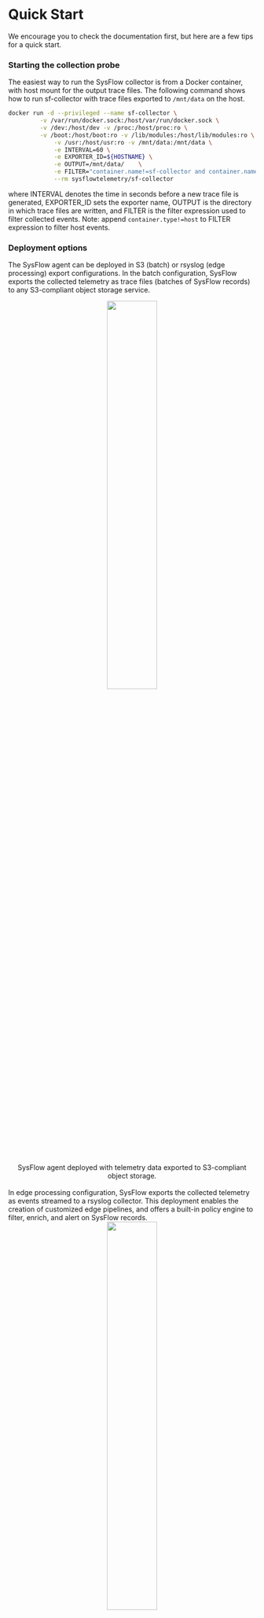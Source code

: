 # Quick Start

We encourage you to check the documentation first, but here are a few tips for a quick start.

### Starting the collection probe

The easiest way to run the SysFlow collector is from a Docker container, with host mount for the output trace files. The following command shows how to run sf-collector with trace files exported to `/mnt/data` on the host.

```bash
docker run -d --privileged --name sf-collector \
	     -v /var/run/docker.sock:/host/var/run/docker.sock \
	     -v /dev:/host/dev -v /proc:/host/proc:ro \
	     -v /boot:/host/boot:ro -v /lib/modules:/host/lib/modules:ro \
             -v /usr:/host/usr:ro -v /mnt/data:/mnt/data \
             -e INTERVAL=60 \
             -e EXPORTER_ID=${HOSTNAME} \
             -e OUTPUT=/mnt/data/    \
             -e FILTER="container.name!=sf-collector and container.name!=sf-exporter" \
             --rm sysflowtelemetry/sf-collector
```
where INTERVAL denotes the time in seconds before a new trace file is generated, EXPORTER\_ID sets the exporter name, OUTPUT is the directory in which trace files are written, and FILTER is the filter expression used to filter collected events. Note: append `container.type!=host` to FILTER expression to filter host events. 

### Deployment options

The SysFlow agent can be deployed in S3 (batch) or rsyslog (edge processing) export configurations. In the batch configuration, SysFlow exports the collected telemetry as trace files (batches of SysFlow records) to any S3-compliant object storage service.

<center>
    <img src="https://sysflow.readthedocs.io/en/latest/_static/SF_Collector_Exporter.png" width="45%" height="45%" />
    <figcaption>SysFlow agent deployed with telemetry data exported to S3-compliant object storage.</figcaption>
</center>
<br/>
In edge processing configuration, SysFlow exports the collected telemetry as events streamed to a rsyslog collector. This deployment enables the creation of customized edge pipelines, and offers a built-in policy engine to filter, enrich, and alert on SysFlow records.

<center>
    <img src="https://sysflow.readthedocs.io/en/latest/_static/SF_Collector_Processor.png" width="45%" height="45%" />
    <figcaption>SysFlow agent deployed with telemetry data exported to a rsyslog collector.</figcaption>
</center>
<br/>
Instructions for `Docker Compose`, `Helm`, and `OpenShift` deployments of complete SysFlow stacks are available [here](https://sysflow.readthedocs.io/en/latest/deploy.html).

### Inspecting collected traces

A [command line utilitiy](https://hub.docker.com/r/sysflowtelemetry/sysprint) is provided for inspecting collected traces or convert traces from SysFlow's compact binary format into human-readable JSON or CSV formats.

```bash
docker run --rm -v /mnt/data:/mnt/data sysflowtelemetry/sysprint /mnt/data/<trace> 
```

where `trace` is the the name of the trace file inside `/mnt/data`. If empty, all files in `/mnt/data` are processed. By default, the traces are printed to the standard output with a default set of SysFlow attributes. For a complete list of options, run:

```bash
docker run --rm -v /mnt/data:/mnt/data sysflowtelemetry/sysprint  -h
```

### Analyzing collected traces

A [Jupyter environment](https://hub.docker.com/r/sysflowtelemetry/sfnb) is also available for inspecting and implementing analytic notebooks on collected SysFlow data. It includes APIs for data manipulation using Pandas dataframes and a native query language (`sfql`) with macro support. To start it locally with example notebooks, run:

```bash
git clone https://github.com/sysflow-telemetry/sf-apis.git && cd sf-apis
docker run --rm -d --name sfnb --user $(id -u):$(id -g) --group-add users -v $(pwd)/pynb:/home/jovyan/work -p 8888:8888 sysflowtelemetry/sfnb
```

Then, open a web browser and point it to `http://localhost:8888` (alternatively, the remote server name or IP where the notebook is hosted). To obtain the notebook authentication token, run `docker logs sfnb`.
